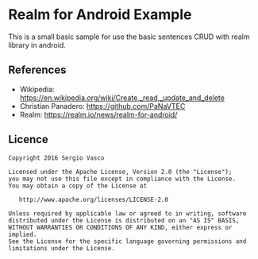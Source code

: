 # Realm for Android Example

This is a small basic sample for use the basic sentences CRUD with realm library in android.

## References

* Wikipedia: https://en.wikipedia.org/wiki/Create,_read,_update_and_delete
* Christian Panadero: https://github.com/PaNaVTEC
* Realm: https://realm.io/news/realm-for-android/

## Licence

    Copyright 2016 Sergio Vasco

    Licensed under the Apache License, Version 2.0 (the "License");
    you may not use this file except in compliance with the License.
    You may obtain a copy of the License at

       http://www.apache.org/licenses/LICENSE-2.0

    Unless required by applicable law or agreed to in writing, software
    distributed under the License is distributed on an "AS IS" BASIS,
    WITHOUT WARRANTIES OR CONDITIONS OF ANY KIND, either express or implied.
    See the License for the specific language governing permissions and
    limitations under the License.
